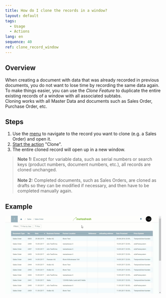 ```yaml
---
title: How do I clone the records in a window?
layout: default
tags:
  - Usage
  - Actions
lang: en
sequence: 40
ref: clone_record_window
---
```


## Overview
When creating a document with data that was already recorded in previous documents, you do not want to lose time by recording the same data again. To make things easier, you can use the *Clone Feature* to duplicate the entire existing records of a window with all associated subtabs.<br>
Cloning works with all Master Data and documents such as Sales Order, Purchase Order, etc.


## Steps
1. Use the [menu](Menu) to navigate to the record you want to clone (e.g. a Sales Order) and open it.
1. [Start the action](StartAction) "Clone".
1. The entire cloned record will open up in a new window.
 >**Note 1:** Except for variable data, such as serial numbers or search keys (product numbers, document numbers, etc.), all records are cloned unchanged.<br><br>
 >**Note 2:** Completed documents, such as Sales Orders, are cloned as drafts so they can be modified if necessary, and then have to be completed manually again.


## Example
 ![](assets/clone_record_window.gif)
